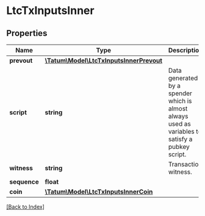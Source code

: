 # LtcTxInputsInner

## Properties

Name | Type | Description | Notes
------------ | ------------- | ------------- | -------------
**prevout** | [**\Tatum\Model\LtcTxInputsInnerPrevout**](LtcTxInputsInnerPrevout.md) |  | [optional]
**script** | **string** | Data generated by a spender which is almost always used as variables to satisfy a pubkey script. | [optional]
**witness** | **string** | Transaction witness. | [optional]
**sequence** | **float** |  | [optional]
**coin** | [**\Tatum\Model\LtcTxInputsInnerCoin**](LtcTxInputsInnerCoin.md) |  | [optional]

[[Back to Index]](../index.md)
